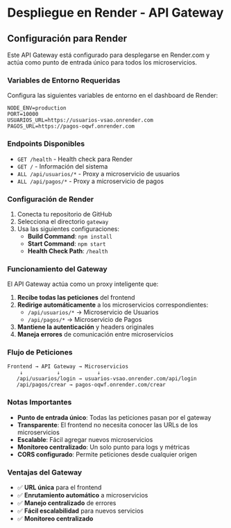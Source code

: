 # Despliegue en Render - API Gateway

## Configuración para Render

Este API Gateway está configurado para desplegarse en Render.com y actúa como punto de entrada único para todos los microservicios.

### Variables de Entorno Requeridas

Configura las siguientes variables de entorno en el dashboard de Render:

```
NODE_ENV=production
PORT=10000
USUARIOS_URL=https://usuarios-vsao.onrender.com
PAGOS_URL=https://pagos-oqwf.onrender.com
```

### Endpoints Disponibles

- `GET /health` - Health check para Render
- `GET /` - Información del sistema
- `ALL /api/usuarios/*` - Proxy a microservicio de usuarios
- `ALL /api/pagos/*` - Proxy a microservicio de pagos

### Configuración de Render

1. Conecta tu repositorio de GitHub
2. Selecciona el directorio `gateway`
3. Usa las siguientes configuraciones:
   - **Build Command**: `npm install`
   - **Start Command**: `npm start`
   - **Health Check Path**: `/health`

### Funcionamiento del Gateway

El API Gateway actúa como un proxy inteligente que:

1. **Recibe todas las peticiones** del frontend
2. **Redirige automáticamente** a los microservicios correspondientes:
   - `/api/usuarios/*` → Microservicio de Usuarios
   - `/api/pagos/*` → Microservicio de Pagos
3. **Mantiene la autenticación** y headers originales
4. **Maneja errores** de comunicación entre microservicios

### Flujo de Peticiones

```
Frontend → API Gateway → Microservicios
    ↓           ↓            ↓
   /api/usuarios/login → usuarios-vsao.onrender.com/api/login
   /api/pagos/crear → pagos-oqwf.onrender.com/crear
```

### Notas Importantes

- **Punto de entrada único**: Todas las peticiones pasan por el gateway
- **Transparente**: El frontend no necesita conocer las URLs de los microservicios
- **Escalable**: Fácil agregar nuevos microservicios
- **Monitoreo centralizado**: Un solo punto para logs y métricas
- **CORS configurado**: Permite peticiones desde cualquier origen

### Ventajas del Gateway

- ✅ **URL única** para el frontend
- ✅ **Enrutamiento automático** a microservicios
- ✅ **Manejo centralizado** de errores
- ✅ **Fácil escalabilidad** para nuevos servicios
- ✅ **Monitoreo centralizado**
